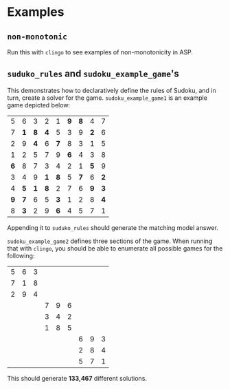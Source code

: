 # Examples

## `non-monotonic`
Run this with `clingo` to see examples of non-monotonicity in ASP.

## `suduko_rules` and `sudoku_example_game`'s
This demonstrates how to declaratively define the rules of Sudoku, and in turn, create a solver for the game. `sudoku_example_game1` is an example game depicted below:

|       |       |       |       |       |       |       |       |       |
|-------|-------|-------|-------|-------|-------|-------|-------|-------|
| 5     | 6     | 3     | 2     | 1     | **9** | **8** | 4     | 7     |
| 7     | **1** | **8** | **4** | 5     | 3     | 9     | **2** | 6     |
| 2     | 9     | **4** | 6     | **7** | 8     | 3     | 1     | 5     |
| 1     | 2     | 5     | 7     | 9     | **6** | 4     | 3     | 8     |
| **6** | 8     | 7     | 3     |   4   | 2     | 1     | **5** | 9     |
| 3     | 4     | 9     | **1** | **8** | 5     | **7** | 6     | **2** |
| 4     | **5** | **1** | **8** | 2     | 7     | 6     | **9** | **3** |
| **9** | **7** | 6     | 5     | **3** | 1     | 2     | 8     | **4** |
| 8     | **3** | 2     | 9     | **6** | 4     | 5     | 7     | 1     |

Appending it to `suduko_rules` should generate the matching model answer.

`sudoku_example_game2` defines three sections of the game. When running that with `clingo`, you should be able to enumerate all possible games for the following:

|       |       |       |       |       |       |       |       |       |
|-------|-------|-------|-------|-------|-------|-------|-------|-------|
| 5     | 6     | 3     |       |       |       |       |       |       |
| 7     | 1     | 8     |       |       |       |       |       |       |
| 2     | 9     | 4     |       |       |       |       |       |       |
|       |       |       | 7     | 9     | 6     |       |       |       |
|       |       |       | 3     | 4     | 2     |       |       |       |
|       |       |       | 1     | 8     | 5     |       |       |       |
|       |       |       |       |       |       | 6     | 9     | 3     |
|       |       |       |       |       |       | 2     | 8     | 4     |
|       |       |       |       |       |       | 5     | 7     | 1     |

This should generate **133,467** different solutions.
